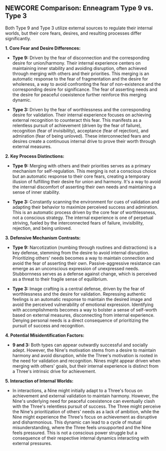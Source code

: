 ## NEWCORE Comparison: Enneagram Type 9 vs. Type 3

Both Type 9 and Type 3 utilize external sources to regulate their internal worlds, but their core fears, desires, and resulting processes differ significantly.

**1. Core Fear and Desire Differences:**

* **Type 9:**  Driven by the fear of disconnection and the corresponding desire for union/harmony. Their internal experience centers on maintaining inner stability and avoiding disruption, often achieved through merging with others and their priorities.  This merging is an automatic response to the fear of fragmentation and the desire for wholeness, a way to avoid confronting the fear of non-existence and the corresponding desire for significance.  The fear of asserting needs and the desire for peaceful coexistence further reinforce this merging dynamic.

* **Type 3:**  Driven by the fear of worthlessness and the corresponding desire for validation. Their internal experience focuses on achieving external recognition to counteract this fear. This manifests as a relentless pursuit of achievement (driven by the fear of failure), recognition (fear of invisibility), acceptance (fear of rejection), and admiration (fear of being unloved). These interconnected fears and desires create a continuous internal drive to prove their worth through external measures.

**2. Key Process Distinctions:**

* **Type 9:**  Merging with others and their priorities serves as a primary mechanism for self-regulation. This merging is not a conscious choice but an automatic response to their core fears, creating a temporary illusion of fulfilling their desire for union and harmony.  It's a way to avoid the internal discomfort of asserting their own needs and maintaining a sense of inner stability.

* **Type 3:**  Constantly scanning the environment for cues of validation and adapting their behavior to maximize perceived success and admiration.  This is an automatic process driven by the core fear of worthlessness, not a conscious strategy.  The internal experience is one of perpetual striving, fueled by the interconnected fears of failure, invisibility, rejection, and being unloved.

**3. Defensive Mechanism Contrasts:**

* **Type 9:** Narcotization (numbing through routines and distractions) is a key defense, stemming from the desire to avoid internal disruption.  Prioritizing others' needs becomes a way to maintain connection and avoid the fear of asserting their own. Passive-aggressive resistance can emerge as an unconscious expression of unexpressed needs. Stubbornness serves as a defense against change, which is perceived as a threat to their fragile sense of equilibrium.

* **Type 3:** Image crafting is a central defense, driven by the fear of worthlessness and the desire for validation. Repressing authentic feelings is an automatic response to maintain the desired image and avoid the perceived vulnerability of emotional expression.  Identifying with accomplishments becomes a way to bolster a sense of self-worth based on external measures, disconnecting from internal experience.  Denying personal needs is a direct consequence of prioritizing the pursuit of success and recognition.

**4. Potential Misidentification Factors:**

* **9 and 3:**  Both types can appear outwardly successful and socially adept. However, the Nine's motivation stems from a desire to maintain harmony and avoid disruption, while the Three's motivation is rooted in the need for validation and recognition.  Nines might appear driven when merging with others' goals, but their internal experience is distinct from a Three's intrinsic drive for achievement.

**5. Interaction of Internal Worlds:**

* In interactions, a Nine might initially adapt to a Three's focus on achievement and external validation to maintain harmony. However, the Nine's underlying need for peaceful coexistence can eventually clash with the Three's relentless pursuit of success. The Three might perceive the Nine's prioritization of others' needs as a lack of ambition, while the Nine might experience the Three's focus on achievement as disruptive and disharmonious.  This dynamic can lead to a cycle of mutual misunderstanding, where the Three feels unsupported and the Nine feels pressured. This is not a conscious power struggle but a consequence of their respective internal dynamics interacting with external pressures.
